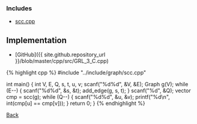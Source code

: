 

### Includes

- [scc.cpp](../include/graph/scc)

## Implementation

- [GitHub]({{ site.github.repository_url }}/blob/master/cpp/src/GRL_3_C.cpp)

{% highlight cpp %}
#include "../include/graph/scc.cpp"

int main() {
  int V, E, Q, s, t, u, v;
  scanf("%d%d", &V, &E);
  Graph g(V);
  while (E--) {
    scanf("%d%d", &s, &t);
    add_edge(g, s, t);
  }
  scanf("%d", &Q);
  vector<int> cmp = scc(g);
  while (Q--) {
    scanf("%d%d", &u, &v);
    printf("%d\n", int(cmp[u] == cmp[v]));
  }
  return 0;
}
{% endhighlight %}

[Back](..)
